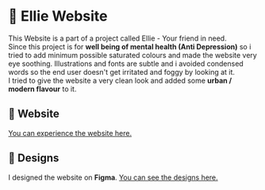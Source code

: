 # :dart: Ellie Website
This Website is a part of a project called Ellie - Your friend in need.  
Since this project is for **well being of mental health (Anti Depression)** so i tried to add minimum possible saturated colours and made the website very eye soothing. Illustrations and fonts are subtle and i avoided condensed words so the end user doesn't get irritated and foggy by looking at it.  
I tried to give the website a very clean look and added some **urban / modern flavour** to it.  
## :rocket: Website
[You can experience the website here.](https://encodearnab.github.io/Ellie-Website/)
## :art: Designs
I designed the website on **Figma**. [You can see the designs here.](https://www.figma.com/file/mFAXEL3MfTh8XnXqMje4qC/Ellie?node-id=0%3A1)
